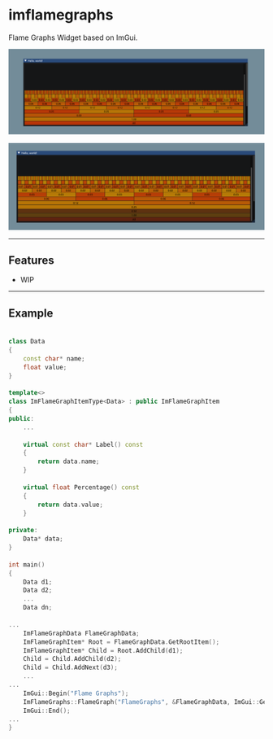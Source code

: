 # imflamegraphs
Flame Graphs Widget based on ImGui.

![flame_graph_02](https://github.com/HuCoco/imflamegraphs/blob/main/images/image01.png?raw=true)

![flame_graph_01](https://github.com/HuCoco/imflamegraphs/blob/main/images/image02.png?raw=true)

---

## Features

- WIP

---

## Example

```c++

class Data
{
    const char* name;
    float value;
}

template<>
class ImFlameGraphItemType<Data> : public ImFlameGraphItem
{
public:
    ...

    virtual const char* Label() const
    {
        return data.name;
    }

    virtual float Percentage() const
    {
        return data.value;
    }

private:
    Data* data;
}

int main()
{
    Data d1;
    Data d2;
    ...
    Data dn;

...
    ImFlameGraphData FlameGraphData;
    ImFlameGraphItem* Root = FlameGraphData.GetRootItem();
    ImFlameGraphItem* Child = Root.AddChild(d1);
    Child = Child.AddChild(d2);
    Child = Child.AddNext(d3);
    ...
...
    ImGui::Begin("Flame Graphs");   
    ImFlameGraphs::FlameGraph("FlameGraphs", &FlameGraphData, ImGui::GetContentRegionAvail().x, 16);
    ImGui::End();
...
}
```

